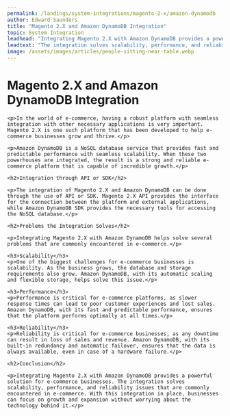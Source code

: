 ```yaml
---
permalink: /landings/system-integrations/magento-2-x/amazon-dynamodb
author: Edward Saunders
title: "Magento 2.X and Amazon DynamoDB Integration"
topic: System Integration
leadhead: "Integrating Magento 2.X with Amazon DynamoDB provides a powerful solution for e-commerce businesses"
leadtext: "The integration solves scalability, performance, and reliability issues that are commonly encountered in e-commerce. With this integration in place, businesses can focus on growth and expansion without worrying about the technology behind it."
image: /assets/images/articles/people-sitting-near-table.webp
---
```

<div class="arttext">	<h1>Magento 2.X and Amazon DynamoDB Integration</h1>

	<p>In the world of e-commerce, having a robust platform with seamless integration with other necessary applications is very important. Magento 2.X is one such platform that has been developed to help e-commerce businesses grow and thrive.</p>

	<p>Amazon DynamoDB is a NoSQL database service that provides fast and predictable performance with seamless scalability. When these two powerhouses are integrated, the result is a strong and reliable e-commerce platform that is capable of incredible growth.</p>

	<h2>Integration through API or SDK</h2>

	<p>The integration of Magento 2.X and Amazon DynamoDB can be done through the use of API or SDK. Magento 2.X API provides the interface for the connection between the platform and external applications, while Amazon DynamoDB SDK provides the necessary tools for accessing the NoSQL database.</p>

	<h2>Problems the Integration Solves</h2>

	<p>Integrating Magento 2.X with Amazon DynamoDB helps solve several problems that are commonly encountered in e-commerce.</p>

	<h3>Scalability</h3>
	<p>One of the biggest challenges for e-commerce businesses is scalability. As the business grows, the database and storage requirements also grow. Amazon DynamoDB, with its automatic scaling and flexible storage, helps solve this issue.</p>

	<h3>Performance</h3>
	<p>Performance is critical for e-commerce platforms, as slower response times can lead to poor customer experiences and lost sales. Amazon DynamoDB, with its fast and predictable performance, ensures that the platform performs optimally at all times.</p>

	<h3>Reliability</h3>
	<p>Reliability is critical for e-commerce businesses, as any downtime can result in loss of sales and revenue. Amazon DynamoDB, with its built-in redundancy and automatic failover, ensures that the data is always available, even in case of a hardware failure.</p>

	<h2>Conclusion</h2>

	<p>Integrating Magento 2.X with Amazon DynamoDB provides a powerful solution for e-commerce businesses. The integration solves scalability, performance, and reliability issues that are commonly encountered in e-commerce. With this integration in place, businesses can focus on growth and expansion without worrying about the technology behind it.</p>

</div>